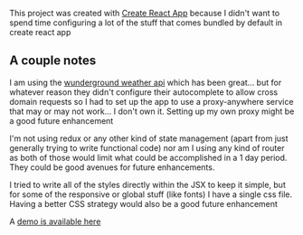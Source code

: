 This project was created with [Create React App](https://github.com/facebookincubator/create-react-app) because I didn't want to spend time configuring a lot of the stuff that comes bundled by default in create react app



## A couple notes
I am using the [wunderground weather api](https://www.wunderground.com/weather/api/) which has been great... but for whatever reason they didn't configure their autocomplete to allow cross domain requests so I had to set up the app to use a proxy-anywhere service that may or may not work... I don't own it.  Setting up my own proxy might be a good future enhancement

I'm not using redux or any other kind of state management (apart from just generally trying to write functional code) nor am I using any kind of router as both of those would limit what could be accomplished in a 1 day period.  They could be good avenues for future enhancements.

I tried to write all of the styles directly within the JSX to keep it simple, but for some of the responsive or global stuff (like fonts) I have a single css file.  Having a better CSS strategy would also be a good future enhancement

A [demo is available here](https://weather-a4395.firebaseapp.com/) 


